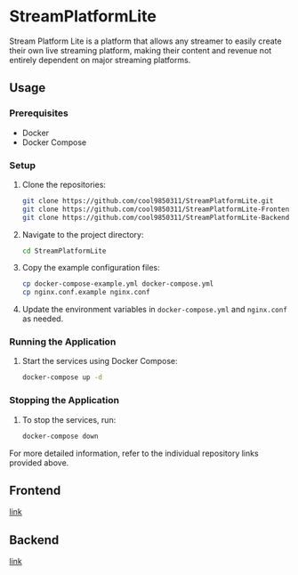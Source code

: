 # StreamPlatformLite
Stream Platform Lite is a platform that allows any streamer to easily create their own live streaming platform, making their content and revenue not entirely dependent on major streaming platforms.

## Usage

### Prerequisites
- Docker
- Docker Compose

### Setup

1. Clone the repositories:
    ```sh
    git clone https://github.com/cool9850311/StreamPlatformLite.git
    git clone https://github.com/cool9850311/StreamPlatformLite-Frontend.git
    git clone https://github.com/cool9850311/StreamPlatformLite-Backend.git
    ```

2. Navigate to the project directory:
    ```sh
    cd StreamPlatformLite
    ```

3. Copy the example configuration files:
    ```sh
    cp docker-compose-example.yml docker-compose.yml
    cp nginx.conf.example nginx.conf
    ```

4. Update the environment variables in `docker-compose.yml` and `nginx.conf` as needed.

### Running the Application

1. Start the services using Docker Compose:
    ```sh
    docker-compose up -d
    ```

### Stopping the Application

1. To stop the services, run:
    ```sh
    docker-compose down
    ```

For more detailed information, refer to the individual repository links provided above.

## Frontend
[link](https://github.com/cool9850311/StreamPlatformLite-Frontend)

## Backend
[link](https://github.com/cool9850311/StreamPlatformLite-Backend)
